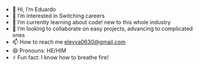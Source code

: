 - 👋 Hi, I’m Eduardo
- 👀 I’m interested in Switching careers 
- 🌱 I’m currently learning about code! new to this whole industry
- 💞️ I’m looking to collaborate on easy projects, advancing to complicated ones
- 📫 How to reach me eleyva0630@gmail.com
- 😄 Pronouns: HE/HIM
- ⚡ Fun fact: I know how to breathe fire! 

<!---
ELeyva0630/ELeyva0630 is a ✨ special ✨ repository because its `README.md` (this file) appears on your GitHub profile.
You can click the Preview link to take a look at your changes.
--->
